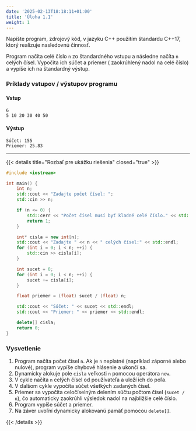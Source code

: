```yaml
---
date: '2025-02-13T18:18:11+01:00'
title: 'Úloha 1.1'
weight: 1
---
```


Napíšte program, zdrojový kód, v jazyku C++ použitím štandardu C++17, ktorý realizuje nasledovnú činnosť.

Program načíta celé číslo `n` zo štandardného vstupu a následne načíta `n` celých čísel. Vypočíta ich súčet a priemer (
zaokrúhlený nadol na celé číslo) a vypíše ich na štandardný výstup.

### Príklady vstupov / výstupov programu

#### Vstup

```text
6
5 10 20 30 40 50
```

#### Výstup

```text
Súčet: 155 
Priemer: 25.83
```

---

{{< details title="Rozbaľ pre ukážku riešenia" closed="true" >}}

```cpp
#include <iostream>

int main() {
    int n;
    std::cout << "Zadajte počet čísel: ";
    std::cin >> n;

    if (n <= 0) {
        std::cerr << "Počet čísel musí byť kladné celé číslo." << std::endl;
        return 1;
    }

    int* cisla = new int[n];
    std::cout << "Zadajte " << n << " celých čísel:" << std::endl;
    for (int i = 0; i < n; ++i) {
        std::cin >> cisla[i];
    }

    int sucet = 0;
    for (int i = 0; i < n; ++i) {
        sucet += cisla[i];
    }

    float priemer = (float) sucet / (float) n;

    std::cout << "Súčet: " << sucet << std::endl;
    std::cout << "Priemer: " << priemer << std::endl;

    delete[] cisla;
    return 0;
}
```

### Vysvetlenie

1. Program načíta počet čísel `n`. Ak je `n` neplatné (napríklad záporné alebo nulové), program vypíše chybové hlásenie a ukončí sa.
2. Dynamicky alokuje pole `cisla` veľkosti `n` pomocou operátora `new`.
3. V cykle načíta `n` celých čísel od používateľa a uloží ich do poľa.
4. V ďalšom cykle vypočíta súčet všetkých zadaných čísel.
5. Priemer sa vypočíta celočíselným delením súčtu počtom čísel (`sucet / n`), čo automaticky zaokrúhli výsledok nadol na najbližšie celé číslo.
6. Program vypíše súčet a priemer.
7. Na záver uvoľní dynamicky alokovanú pamäť pomocou `delete[]`.

{{< /details >}}

